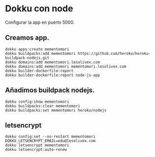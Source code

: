 # Dokku con node

Configurar la app en puerto 5000.

## Creamos app.

```
dokku apps:create mementomori
dokku buildpacks:add mementomori https://github.com/heroku/heroku-buildpack-nodejs.git
dokku domains:add mementomori.lesolivex.com
dokku domains:add mementomori mementomori.lesolivex.com
dokku builder-dockerfile:report
dokku builder-dockerfile:report node-js-app
```

## Añadimos buildpack nodejs.

```
dokku config:show mementomori
dokku buildpacks:clear mementomori
dokku buildpacks:set mementomori heroku/nodejs
```

## letsencrypt

```
dokku config:set --no-restart mementomori DOKKU_LETSENCRYPT_EMAIL=edu@lesolivex.com
dokku letsencrypt mementomori
dokku letsencrypt:auto-renew
```

